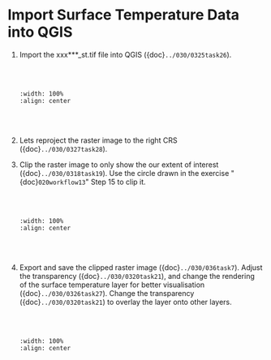 # Import Surface Temperature Data into QGIS

1. Import the xxx***_st.tif file into QGIS ({doc}`../030/0325task26`).

    <br/><br/>
    ```{image} ../../_static/020workflow16/img1.png
    :width: 100%
    :align: center
    ```
    <br/><br/>

2. Lets reproject the raster image to the right CRS ({doc}`../030/0327task28`).

3. Clip the raster image to only show the our extent of interest ({doc}`../030/0318task19`). Use the circle drawn in the exercise "{doc}`020workflow13`" Step 15 to clip it.

    <br/><br/>
    ```{image} ../../_static/020workflow16/img2.png
    :width: 100%
    :align: center
    ```
    <br/><br/>

4. Export and save the clipped raster image ({doc}`../030/036task7`). Adjust the transparency ({doc}`../030/0320task21`), and change the rendering of the surface temperature layer for better visualisation ({doc}`../030/0326task27`). Change the transparency ({doc}`../030/0320task21`) to overlay the layer onto other layers.

    <br/><br/>
    ```{image} ../../_static/020workflow16/img3.png
    :width: 100%
    :align: center
    ```
    <br/><br/>

